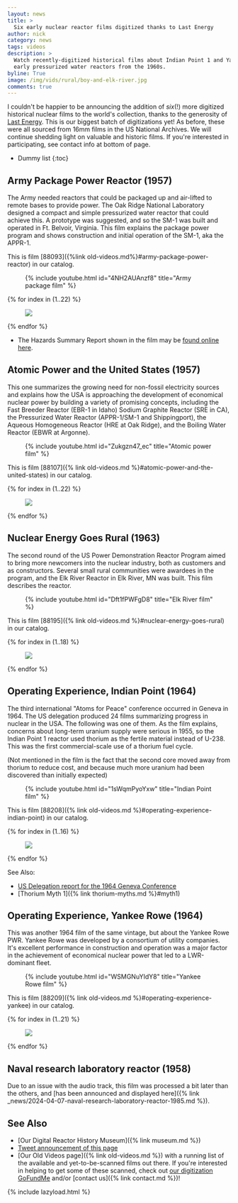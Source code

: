 ```yaml
---
layout: news
title: >
  Six early nuclear reactor films digitized thanks to Last Energy
author: nick
category: news
tags: videos
description: >
  Watch recently-digitized historical films about Indian Point 1 and Yankee Rowe
  early pressurized water reactors from the 1960s.
byline: True
image: /img/vids/rural/boy-and-elk-river.jpg
comments: true
---
```


<div class="row">

<div class="col-md-8" markdown="1">

I couldn't be happier to be announcing the addition of _six_(!) more digitized
historical nuclear films to the world's collection, thanks to the generosity of
[Last Energy](https://www.lastenergy.com/). This is our biggest batch of
digitizations yet! As before, these were all sourced from 16mm films in
the US National Archives. We will continue shedding light on valuable and
historic films. If you're interested in participating, see contact info at
bottom of page.

<!-- prettier-ignore -->
- Dummy list
{:toc}

## Army Package Power Reactor (1957)

The Army needed reactors that could be packaged up and air-lifted to remote
bases to provide power. The Oak Ridge National Laboratory designed a compact and
simple pressurized water reactor that could achieve this. A prototype was
suggested, and so the SM-1 was built and operated in Ft. Belvoir, Virginia. This
film explains the package power program and shows construction and initial
operation of the SM-1, aka the APPR-1.

This is film [88093]({%link old-videos.md%}#army-package-power-reactor) in our catalog.

<figure>
<div class="ratio ratio-16x9">
{% include youtube.html id="4NH2AUAnzf8" title="Army package film" %}
</div>
</figure>

</div>
</div>

<div class="row">
<div class="col-md-12" markdown="1">

<div class="row">
 {% for index in (1..22) %} 
  <div class="col col-3 col-sm-4 col-xs-2 col-md-2 col-lg-2 col-xl-2 p-0">
    <figure class="figure p-0 m-0">
      <a
        href="/img/vids/army/434_18_army-{{index| prepend: '00' | slice: -2, 2 }}.jpg"
      >
        <img
          src="/img/vids/army/434_18_army-{{index | prepend: '00' | slice: -2, 2 }}.jpg"
          class="img-fluid p-0"
        />
      </a>
    </figure>
  </div>
 {% endfor %}
  </div>
</div>
</div>

<div class="row">
<div class="col-md-8" markdown="1">

- The Hazards Summary Report shown in the film may be [found online
  here](https://www.osti.gov/biblio/1089149).

## Atomic Power and the United States (1957)

This one summarizes the growing need for non-fossil electricity sources and
explains how the USA is approaching the development of economical nuclear power
by building a variety of promising concepts, including the Fast Breeder Reactor
(EBR-1 in Idaho) Sodium Graphite Reactor (SRE in CA), the Pressurized Water
Reactor (APPR-1/SM-1 and Shippingport), the Aqueous Homogeneous Reactor (HRE at
Oak Ridge), and the Boiling Water Reactor (EBWR at Argonne).

<figure>
<div class="ratio ratio-16x9">
{% include youtube.html id="Zukgzn47_ec" title="Atomic power film" %}
</div>
</figure>

This is film [88107]({% link old-videos.md %}#atomic-power-and-the-united-states) in our catalog.

</div>
</div>
<div class="row">
<div class="col-md-12" markdown="1">

<div class="row">
 {% for index in (1..22) %} 
  <div class="col col-3 col-sm-4 col-xs-2 col-md-2 col-lg-2 col-xl-2 p-0">
    <figure class="figure p-0 m-0">
      <a
        href="/img/vids/atom_usa/434_48_usa-{{index| prepend: '00' | slice: -2, 2 }}.jpg"
      >
        <img
          src="/img/vids/atom_usa/434_48_usa-{{index | prepend: '00' | slice: -2, 2 }}.jpg"
          class="img-fluid p-0"
        />
      </a>
    </figure>
  </div>
 {% endfor %}
  </div>
</div>
</div>

<div class="row">
<div class="col-md-8" markdown="1">

## Nuclear Energy Goes Rural (1963)

The second round of the US Power Demonstration Reactor Program aimed to bring
more newcomers into the nuclear industry, both as customers and as constructors.
Several small rural communities were awardees in the program, and the Elk River
Reactor in Elk River, MN was built. This film describes the reactor.

<figure>
<div class="ratio ratio-16x9">
{% include youtube.html id="Dft1fPWFgD8" title="Elk River film" %}
</div>
</figure>

This is film [88195]({% link old-videos.md %}#nuclear-energy-goes-rural) in our catalog.

</div>
</div>
<div class="row">
<div class="col-md-12" markdown="1">

<div class="row">
 {% for index in (1..18) %} 
  <div class="col col-3 col-sm-4 col-xs-2 col-md-2 col-lg-2 col-xl-2 p-0">
    <figure class="figure p-0 m-0">
      <a
        href="/img/vids/rural/434_225_rural-{{index| prepend: '00' | slice: -2, 2 }}.jpg"
      >
        <img
          src="/img/vids/rural/434_225_rural-{{index | prepend: '00' | slice: -2, 2 }}.jpg"
          class="img-fluid p-0"
        />
      </a>
    </figure>
  </div>
 {% endfor %}
  </div>
</div>
</div>

<div class="row">
<div class="col-md-8" markdown="1">

## Operating Experience, Indian Point (1964)

The third international "Atoms for Peace" conference occurred in Geneva in 1964.
The US delegation produced 24 films summarizing progress in nuclear in the USA.
The following was one of them. As the film explains, concerns about long-term
uranium supply were serious in 1955, so the Indian Point 1 reactor used thorium
as the fertile material instead of U-238. This was the first commercial-scale
use of a thorium fuel cycle.

(Not mentioned in the film is the fact that the second core moved away from
thorium to reduce cost, and because much more uranium had been discovered than
initially expected)

<figure>
<div class="ratio ratio-16x9">
{% include youtube.html id="1sWqmPyoYxw" title="Indian Point film" %}
</div>
</figure>

This is film [88208]({% link old-videos.md %}#operating-experience-indian-point)
in our catalog.

</div>
</div>
<div class="row">
<div class="col-md-12" markdown="1">

<div class="row">
 {% for index in (1..16) %} 
  <div class="col col-3 col-sm-4 col-xs-2 col-md-2 col-lg-2 col-xl-2 p-0">
    <figure class="figure p-0 m-0">
      <a
        href="/img/vids/indianpoint/434_242_indianpoint-{{index| prepend: '00' | slice: -2, 2 }}.jpg"
      >
        <img
          src="/img/vids/indianpoint/434_242_indianpoint-{{index | prepend: '00' | slice: -2, 2 }}.jpg"
          class="img-fluid p-0"
        />
      </a>
    </figure>
  </div>
 {% endfor %}
  </div>
</div>
</div>

<div class="row">
<div class="col-md-8" markdown="1">

See Also:

- [US Delegation report for the 1964 Geneva
  Conference](https://www.osti.gov/biblio/4889610)
- [Thorium Myth 1]({% link thorium-myths.md %}#myth1)

## Operating Experience, Yankee Rowe (1964)

This was another 1964 film of the same vintage, but about the Yankee Rowe PWR.
Yankee Rowe was developed by a consortium of utility companies. It's excellent
performance in construction and operation was a major factor in the achievement
of economical nuclear power that led to a LWR-dominant fleet.

<figure>
<div class="ratio ratio-16x9">
{% include youtube.html id="WSMGNuYIdY8" title="Yankee Rowe film" %}
</div>
</figure>

This is film [88209]({% link old-videos.md %}#operating-experience-yankee)
in our catalog.

</div>
</div>

<div class="row">
<div class="col-md-12" markdown="1">

<div class="row">
 {% for index in (1..21) %} 
  <div class="col col-3 col-sm-4 col-xs-2 col-md-2 col-lg-2 col-xl-2 p-0">
    <figure class="figure p-0 m-0">
      <a
        href="/img/vids/yankee/434_243_yankee-{{index| prepend: '00' | slice: -2, 2 }}.jpg"
      >
        <img
          src="/img/vids/yankee/434_243_yankee-{{index | prepend: '00' | slice: -2, 2 }}.jpg"
          class="img-fluid p-0"
        />
      </a>
    </figure>
  </div>
 {% endfor %}
  </div>
</div>
</div>

<div class="row">
<div class="col-md-8" markdown="1">

## Naval research laboratory reactor (1958)

Due to an issue with the audio track, this film was processed a bit later than
the others, and [has been announced and displayed
here]({% link _news/2024-04-07-naval-research-laboratory-reactor-1985.md %}).

<div class="row">
<div class="col-md-8" markdown="1">

## See Also

- [Our Digital Reactor History Museum]({% link museum.md %})
- [Tweet announcement of this page](https://twitter.com/whatisnuclear/status/1769151871045038147)
- [Our Old Videos page]({% link old-videos.md %}) with a running list of the
  available and yet-to-be-scanned films out there. If you're interested in helping
  to get some of these scanned, check out [our digitization
  GoFundMe](https://www.gofundme.com/f/the-digitization-of-old-nuclear-energy-videos)
  and/or [contact us]({% link contact.md %})!

</div>
</div>

{% include lazyload.html %}
